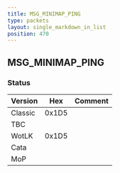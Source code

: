 ```yaml
---
title: MSG_MINIMAP_PING
type: packets
layout: single_markdown_in_list
position: 470
---
```


## MSG_MINIMAP_PING

### Status

Version    | Hex        | Comment
---------- | ---------- | ---------- 
Classic    | 0x1D5      | 
TBC        |            | 
WotLK      | 0x1D5      | 
Cata       |            | 
MoP        |            | 
